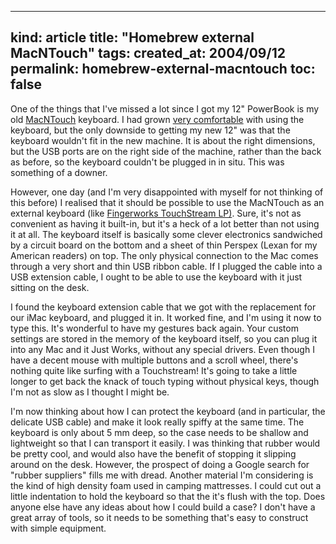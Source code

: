 -----
kind: article
title: "Homebrew external MacNTouch"
tags:
created_at: 2004/09/12
permalink: homebrew-external-macntouch
toc: false
-----

<p>
One of the things that I've missed a lot since I got my 12" PowerBook is my old <a href="http://www.fingerworks.com/MacNTouch_product.html" title="MacNTouch keyboards">MacNTouch</a> keyboard. I had grown <a href="http://www.rousette.org.uk/blog/archives/2003/09/15/typing-without-keys/" title="Typing without keys">very comfortable</a> with using the keyboard, but the only downside to getting my new 12" was that the keyboard wouldn't fit in the new machine. It is about the right dimensions, but the USB ports are on the right side of the machine, rather than the back as before, so the keyboard couldn't be plugged in in situ. This was something of a downer.
</p><p>
However, one day (and I'm very disappointed with myself for not thinking of this before) I realised that it should be possible to use the MacNTouch as an external keyboard (like <a href="http://www.fingerworks.com/lp_product.html">Fingerworks TouchStream LP)</a>. Sure, it's not as convenient as having it built-in, but it's a heck of a lot better than not using it at all. The keyboard itself is basically some clever electronics sandwiched by a circuit board on the bottom and a sheet of thin Perspex (Lexan for my American readers) on top. The only physical connection to the Mac comes through a very short and thin USB ribbon cable. If I plugged the cable into a USB extension cable, I ought to be able to use the keyboard with it just sitting on the desk.
</p>

<p>
I found the keyboard extension cable that we got with the replacement for our iMac keyboard, and plugged it in. It worked fine, and I'm using it now to type this. It's wonderful to have my gestures back again. Your custom settings are stored in the memory of the keyboard itself, so you can plug it into any Mac and it Just Works, without any special drivers. Even though I have a decent mouse with multiple buttons and a scroll wheel, there's nothing quite like surfing with a Touchstream! It's going to take a little longer to get back the knack of touch typing without physical keys, though I'm not as slow as I thought I might be.
</p><p>
I'm now thinking about how I can protect the keyboard (and in particular, the delicate USB cable) and make it look really spiffy at the same time. The keyboard is only about 5 mm deep, so the case needs to be shallow and lightweight so that I can transport it easily. I was thinking that rubber would be pretty cool, and would also have the benefit of stopping it slipping around on the desk. However, the prospect of doing a Google search for "rubber suppliers" fills me with dread. Another material I'm considering is the kind of high density foam used in camping mattresses. I could cut out a little indentation to hold the keyboard so that the it's flush with the top. Does anyone else have any ideas about how I could build a case? I don't have a great array of tools, so it needs to be something that's easy to construct with simple equipment.
</p>
